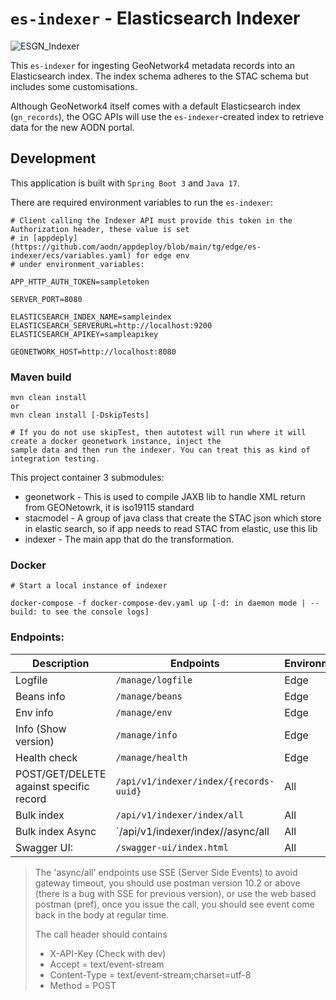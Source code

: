 # `es-indexer` - Elasticsearch Indexer

![ESGN_Indexer](https://github.com/aodn/es-indexer/assets/26201635/99615859-b4a4-48be-a3af-72b7f1fc048f)

This `es-indexer` for ingesting GeoNetwork4 metadata records into an Elasticsearch index. The index schema adheres to the STAC schema but includes some customisations.

Although GeoNetwork4 itself comes with a default Elasticsearch index (`gn_records`), the OGC APIs will use the `es-indexer`-created index to retrieve data for the new AODN portal.

## Development

This application is built with `Spring Boot 3` and `Java 17`.

There are required environment variables to run the `es-indexer`:

```env
# Client calling the Indexer API must provide this token in the Authorization header, these value is set
# in [appdeply](https://github.com/aodn/appdeploy/blob/main/tg/edge/es-indexer/ecs/variables.yaml) for edge env
# under environment_variables:

APP_HTTP_AUTH_TOKEN=sampletoken

SERVER_PORT=8080

ELASTICSEARCH_INDEX_NAME=sampleindex
ELASTICSEARCH_SERVERURL=http://localhost:9200
ELASTICSEARCH_APIKEY=sampleapikey

GEONETWORK_HOST=http://localhost:8080
```

### Maven build

```console
mvn clean install
or
mvn clean install [-DskipTests]

# If you do not use skipTest, then autotest will run where it will create a docker geonetwork instance, inject the
sample data and then run the indexer. You can treat this as kind of integration testing.
```

This project container 3 submodules:
* geonetwork - This is used to compile JAXB lib to handle XML return from GEONetowrk, it is iso19115 standard
* stacmodel - A group of java class that create the STAC json which store in elastic search, so if app needs to read
STAC from elastic, use this lib
* indexer - The main app that do the transformation.

### Docker

```console
# Start a local instance of indexer

docker-compose -f docker-compose-dev.yaml up [-d: in daemon mode | --build: to see the console logs]
```

### Endpoints:

| Description                             | Endpoints                              | Environment |
|-----------------------------------------|----------------------------------------|-------------|
| Logfile                                 | `/manage/logfile`                      | Edge        |
| Beans info                              | `/manage/beans`                        | Edge        |
| Env info                                | `/manage/env`                          | Edge        |
| Info  (Show version)                    | `/manage/info`                         | Edge        |
| Health check                            | `/manage/health`                       | Edge        |
| POST/GET/DELETE against specific record | `/api/v1/indexer/index/{records-uuid}` | All         |
| Bulk index                              | `/api/v1/indexer/index/all`            | All         |
| Bulk index Async                        | `/api/v1/indexer/index//async/all      | All         |
| Swagger UI:                             | `/swagger-ui/index.html`               | All         |

> The 'async/all' endpoints use SSE (Server Side Events) to avoid gateway timeout, you should use 
> postman version 10.2 or above (there is a bug with SSE for previous version), or use the web based
> postman (pref), once you issue the call, you should see event come back in the body at regular time.
> 
> The call header should contains
> * X-API-Key  (Check with dev)
> * Accept = text/event-stream
> * Content-Type = text/event-stream;charset=utf-8
> * Method = POST